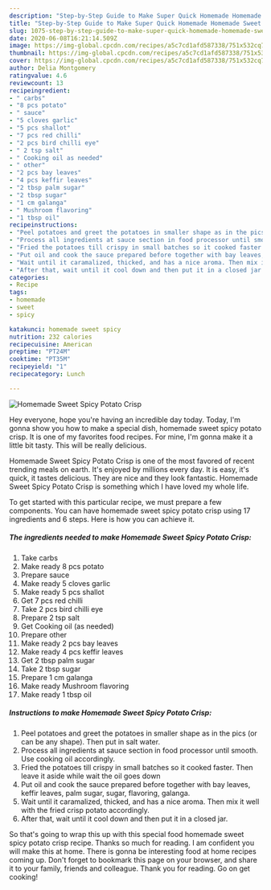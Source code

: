 ```yaml
---
description: "Step-by-Step Guide to Make Super Quick Homemade Homemade Sweet Spicy Potato Crisp"
title: "Step-by-Step Guide to Make Super Quick Homemade Homemade Sweet Spicy Potato Crisp"
slug: 1075-step-by-step-guide-to-make-super-quick-homemade-homemade-sweet-spicy-potato-crisp
date: 2020-06-08T16:21:14.509Z
image: https://img-global.cpcdn.com/recipes/a5c7cd1afd587338/751x532cq70/homemade-sweet-spicy-potato-crisp-recipe-main-photo.jpg
thumbnail: https://img-global.cpcdn.com/recipes/a5c7cd1afd587338/751x532cq70/homemade-sweet-spicy-potato-crisp-recipe-main-photo.jpg
cover: https://img-global.cpcdn.com/recipes/a5c7cd1afd587338/751x532cq70/homemade-sweet-spicy-potato-crisp-recipe-main-photo.jpg
author: Delia Montgomery
ratingvalue: 4.6
reviewcount: 13
recipeingredient:
- " carbs"
- "8 pcs potato"
- " sauce"
- "5 cloves garlic"
- "5 pcs shallot"
- "7 pcs red chilli"
- "2 pcs bird chilli eye"
- " 2 tsp salt"
- " Cooking oil as needed"
- " other"
- "2 pcs bay leaves"
- "4 pcs keffir leaves"
- "2 tbsp palm sugar"
- "2 tbsp sugar"
- "1 cm galanga"
- " Mushroom flavoring"
- "1 tbsp oil"
recipeinstructions:
- "Peel potatoes and greet the potatoes in smaller shape as in the pics (or can be any shape). Then put in salt water."
- "Process all ingredients at sauce section in food processor until smooth. Use cooking oil accordingly."
- "Fried the potatoes till crispy in small batches so it cooked faster. Then leave it aside while wait the oil goes down"
- "Put oil and cook the sauce prepared before together with bay leaves, keffir leaves, palm sugar, sugar, flavoring, galanga."
- "Wait until it caramalized, thicked, and has a nice aroma. Then mix it well with the fried crisp potato accordingly."
- "After that, wait until it cool down and then put it in a closed jar."
categories:
- Recipe
tags:
- homemade
- sweet
- spicy

katakunci: homemade sweet spicy 
nutrition: 232 calories
recipecuisine: American
preptime: "PT24M"
cooktime: "PT35M"
recipeyield: "1"
recipecategory: Lunch

---
```



![Homemade Sweet Spicy Potato Crisp](https://img-global.cpcdn.com/recipes/a5c7cd1afd587338/751x532cq70/homemade-sweet-spicy-potato-crisp-recipe-main-photo.jpg)

Hey everyone, hope you're having an incredible day today. Today, I'm gonna show you how to make a special dish, homemade sweet spicy potato crisp. It is one of my favorites food recipes. For mine, I'm gonna make it a little bit tasty. This will be really delicious.



Homemade Sweet Spicy Potato Crisp is one of the most favored of recent trending meals on earth. It's enjoyed by millions every day. It is easy, it's quick, it tastes delicious. They are nice and they look fantastic. Homemade Sweet Spicy Potato Crisp is something which I have loved my whole life.


To get started with this particular recipe, we must prepare a few components. You can have homemade sweet spicy potato crisp using 17 ingredients and 6 steps. Here is how you can achieve it.

<!--inarticleads1-->

##### The ingredients needed to make Homemade Sweet Spicy Potato Crisp:

1. Take  carbs
1. Make ready 8 pcs potato
1. Prepare  sauce
1. Make ready 5 cloves garlic
1. Make ready 5 pcs shallot
1. Get 7 pcs red chilli
1. Take 2 pcs bird chilli eye
1. Prepare  2 tsp salt
1. Get  Cooking oil (as needed)
1. Prepare  other
1. Make ready 2 pcs bay leaves
1. Make ready 4 pcs keffir leaves
1. Get 2 tbsp palm sugar
1. Take 2 tbsp sugar
1. Prepare 1 cm galanga
1. Make ready  Mushroom flavoring
1. Make ready 1 tbsp oil




<!--inarticleads2-->

##### Instructions to make Homemade Sweet Spicy Potato Crisp:

1. Peel potatoes and greet the potatoes in smaller shape as in the pics (or can be any shape). Then put in salt water.
1. Process all ingredients at sauce section in food processor until smooth. Use cooking oil accordingly.
1. Fried the potatoes till crispy in small batches so it cooked faster. Then leave it aside while wait the oil goes down
1. Put oil and cook the sauce prepared before together with bay leaves, keffir leaves, palm sugar, sugar, flavoring, galanga.
1. Wait until it caramalized, thicked, and has a nice aroma. Then mix it well with the fried crisp potato accordingly.
1. After that, wait until it cool down and then put it in a closed jar.




So that's going to wrap this up with this special food homemade sweet spicy potato crisp recipe. Thanks so much for reading. I am confident you will make this at home. There is gonna be interesting food at home recipes coming up. Don't forget to bookmark this page on your browser, and share it to your family, friends and colleague. Thank you for reading. Go on get cooking!
